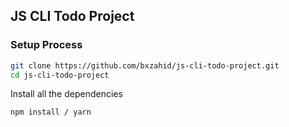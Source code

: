## JS CLI Todo Project

### Setup Process
```bash
git clone https://github.com/bxzahid/js-cli-todo-project.git
cd js-cli-todo-project
```

Install all the dependencies
```bash
npm install / yarn
```